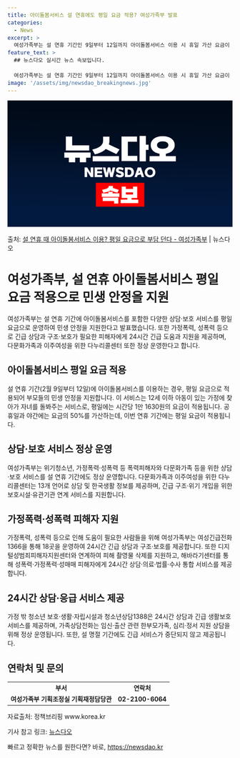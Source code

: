 ```yaml
---
title: 아이돌봄서비스 설 연휴에도 평일 요금 적용? 여성가족부 발표
categories:
  - News
excerpt: >
  여성가족부는 설 연휴 기간인 9일부터 12일까지 아이돌봄서비스 이용 시 휴일 가산 요금이 아닌 평일 요금을 …
feature_text: >
  ## 뉴스다오 실시간 뉴스 속보입니다.

  여성가족부는 설 연휴 기간인 9일부터 12일까지 아이돌봄서비스 이용 시 휴일 가산 요금이 아닌 평일 요금을 …
image: '/assets/img/newsdao_breakingnews.jpg'
---
```


![뉴스다오 속보](/assets/img/newsdao_breakingnews.jpg)

<p>출처: <a href="https://newsdao.kr/3126" rel="dofollow">설 연휴 때 아이돌봄서비스 이용? 평일 요금으로 부담 던다 - 여성가족부</a> | 뉴스다오</p>

<h1>여성가족부, 설 연휴 아이돌봄서비스 평일 요금 적용으로 민생 안정을 지원</h1>
<p data-ke-size="size16">여성가족부는 설 연휴 기간에 아이돌봄서비스를 포함한 다양한 상담·보호 서비스를 평일 요금으로 운영하여 민생 안정을 지원한다고 발표했습니다. 또한 가정폭력, 성폭력 등으로 긴급 상담과 구조·보호가 필요한 피해자에게 24시간 긴급 도움과 지원을 제공하며, 다문화가족과 이주여성을 위한 다누리콜센터 또한 정상 운영한다고 합니다.</p>

<h2>아이돌봄서비스 평일 요금 적용</h2>
<p data-ke-size="size16">설 연휴 기간(2월 9일부터 12일)에 아이돌봄서비스를 이용하는 경우, 평일 요금으로 적용되어 부모들의 민생 안정을 지원합니다. 이 서비스는 12세 이하 아동이 있는 가정에 찾아가 자녀를 돌봐주는 서비스로, 평일에는 시간당 1만 1630원의 요금이 적용됩니다. 공휴일과 야간에는 요금의 50%를 가산하는데, 이번 연휴 기간에는 평일 요금이 적용됩니다.</p>

<h2>상담·보호 서비스 정상 운영</h2>
<p data-ke-size="size16">여성가족부는 위기청소년, 가정폭력·성폭력 등 폭력피해자와 다문화가족 등을 위한 상담·보호 서비스를 설 연휴 기간에도 정상 운영합니다. 다문화가족과 이주여성을 위한 다누리콜센터는 13개 언어로 상담 및 한국생활 정보를 제공하며, 긴급 구조·위기 개입을 위한 보호시설·유관기관 연계 서비스를 지원합니다.</p>

<h2>가정폭력·성폭력 피해자 지원</h2>
<p data-ke-size="size16">가정폭력, 성폭력 등으로 인해 도움이 필요한 사람들을 위해 여성가족부는 여성긴급전화 1366을 통해 18곳을 운영하여 24시간 긴급 상담과 구조·보호를 제공합니다. 또한 디지털성범죄피해자지원센터와 연계하여 피해 촬영물 삭제를 지원하고, 해바라기센터를 통해 성폭력·가정폭력·성매매 피해자에게 24시간 상담·의료·법률·수사 통합 서비스를 제공합니다.</p>

<h2>24시간 상담·응급 서비스 제공</h2>
<p data-ke-size="size16">가정 밖 청소년 보호·생활·자립시설과 청소년상담1388은 24시간 상담과 긴급 생활보호 서비스를 제공하며, 가족상담전화는 임신·출산 관련 한부모가족, 심리·정서 지원 상담을 위해 정상 운영됩니다. 또한, 설 명절 기간에도 긴급 서비스가 중단되지 않고 제공됩니다.</p>

<h2>연락처 및 문의</h2>
<table>
    <tr>
        <td style="text-align: center; height: 17px;"><b>부서</b></td>
        <td style="text-align: center; height: 17px;"><b>연락처</b></td>
    </tr>
    <tr>
        <td style="text-align: center; height: 17px;"><b>여성가족부 기획조정실 기획재정담당관</b></td>
        <td style="text-align: center; height: 17px;"><b>02-2100-6064</b></td>
    </tr>
</table>
<p data-ke-size="size16">자료출처: 정책브리핑 www.korea.kr</p>
<p data-ke-size="size16">기사 참고 링크: <a href="https://newsdao.kr/3126">뉴스다오</a></p> 

빠르고 정확한 뉴스를 원한다면? 바로, <a href="https://newsdao.kr" rel="dofollow">https://newsdao.kr</a>


